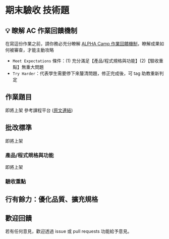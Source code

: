 # 期末驗收 技術題

## 💡 瞭解 AC 作業回饋機制

在寫這份作業之前，請你務必充分瞭解 <a href="https://github.com/ALPHACamp/web-grading-rubic" target="_blank">ALPHA Camp 作業回饋機制</a>，瞭解成果如何被審查，才能主動攻略

- `Meet Expectations` 條件：(1) 充分滿足【產品/程式規格與功能】(2)【驗收重點】無重大問題
- `Try Harder`：代表學生需要停下來釐清問題，修正完成後，可 tag 助教重新判定

## 作業題目

即將上架
參考課程平台 (<a href="">原文連結</a>)

## 批改標準

即將上架

### 產品/程式規格與功能

即將上架

### 驗收重點


## 行有餘力：優化品質、擴充規格


## 歡迎回饋

若有任何意見，歡迎透過 issue 或 pull requests 功能給予意見。
